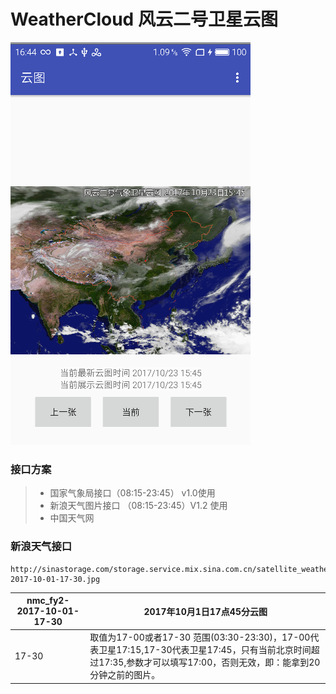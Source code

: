 # WeatherCloud 风云二号卫星云图

![](./pic/1.png)


### 接口方案
> * 国家气象局接口（08:15-23:45） v1.0使用
> * 新浪天气图片接口 （08:15-23:45）V1.2 使用
> * 中国天气网


### 新浪天气接口
```
http://sinastorage.com/storage.service.mix.sina.com.cn/satellite_weather_pic/nephogram/nmc_fy2-2017-10-01-17-30.jpg

```
|nmc_fy2-2017-10-01-17-30|2017年10月1日17点45分云图|
|---|---|
|17-30|取值为17-00或者17-30 范围(03:30-23:30)，17-00代表卫星17:15,17-30代表卫星17:45，只有当前北京时间超过17:35,参数才可以填写17:00，否则无效，即：能拿到20分钟之前的图片。





